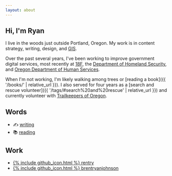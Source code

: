 ```yaml
---
layout: about
---
```


## Hi, I'm Ryan

I live in the woods just outside Portland, Oregon. My work is in content strategy, writing, design, and [GIS](https://en.wikipedia.org/wiki/Geographic_information_science).

Over the past several years, I've been working to improve government digital services, most recently at [18F](https://18f.org/), the [Department of Homeland Security](https://ohss.dhs.gov/), and [Oregon Department of Human Services](https://www.oregon.gov/odhs/pages/default.aspx).

When I'm not working, I'm likely walking among trees or [reading a book]({{ '/books/' | relative_url }}). I also served for four years as a [search and rescue volunteer]({{ '/tags/#search%20and%20rescue' | relative_url }}) and currently volunteer with [Trailkeepers of Oregon](https://trailkeepersoforegon.org/).

## Words
<ul class="contact-list">
    <li>✍️ <a href="/posts">writing</a></li>
    <li>📚 <a href="/books">reading</a></li>
</ul>

## Work
<ul class="contact-list">
    <li><a href="https://github.com/rentry">{% include github_icon.html %} rentry</a></li>
    <li><a href="https://github.com/brentryanjohnson">{% include github_icon.html %} brentryanjohnson</a></li>
</ul>